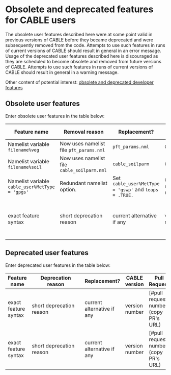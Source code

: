 # Obsolete and deprecated features for CABLE users #

The obsolete user features described here were at some point valid in previous
versions of CABLE before they became deprecated and were subsequently removed
from the code. Attempts to use such features in runs of current versions of CABLE
should result in general in an error message. Usage of the deprecated user features described here is discouraged as they are scheduled to become obsolete
and removed from future versions of CABLE. Attempts to use such features in runs of current versions of CABLE
should result in general in a warning message.

Other content of potential interest: [obsolete and deprecated developer features](../../../developer_guide/other_resources/obsolete_and_deprecated_features/obsolete_and_deprecated_features.md)

## Obsolete user features ##

Enter obsolete user features in the table below:

| Feature name                                    | <div style="width:150px"> Removal reason </div> | Replacement?                                           | CABLE version                                                | Pull Request                                        |
| ----------------------------------------------- | ----------------------------------------------- | ------------------------------------------------------ | ------------------------------------------------------------ | --------------------------------------------------- |
| Namelist variable `filename%veg`                | Now uses namelist file `pft_params.nml`         | `pft_params.nml`                                       | CABLE3                                                       | N/A                                                 |
| Namelist variable `filename%soil`               | Now uses namelist file `cable_soilparm.nml`     | `cable_soilparm`                                       | CABLE3                                                       | N/A                                                 |
| Namelist variable `cable_user%MetType = 'gpgs'` | Redundant namelist option.                      | Set `cable_user%MetType = 'gswp'` and `leaps = .TRUE.` | CABLE main ([3e87bc3](https://github.com/CABLE-LSM/CABLE/commit/3e87bc321cdafdc81b3f8913bd2e96da3e597fbd)) | [#498](https://github.com/CABLE-LSM/CABLE/pull/498) |
| exact feature syntax                            | short deprecation reason                        | current alternative if any                             | version number                                               | [#pull request number](copy PR's URL)               |






## Deprecated user features ##

Enter deprecated user features in the table below:

| Feature name | <div style="width:150px"> Deprecation reason </div> | Replacement? | CABLE version | Pull Request |
| ------------ | ------------------------------------------------------- | ------------ | ------------- | ------------ |
| exact feature syntax | short deprecation reason | current alternative if any | version number | [#pull request number](copy PR's URL) |
| exact feature syntax | short deprecation reason | current alternative if any | version number | [#pull request number](copy PR's URL) |

